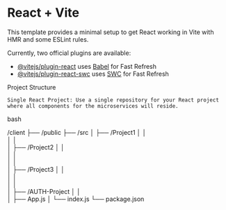 # React + Vite

This template provides a minimal setup to get React working in Vite with HMR and some ESLint rules.

Currently, two official plugins are available:

- [@vitejs/plugin-react](https://github.com/vitejs/vite-plugin-react/blob/main/packages/plugin-react/README.md) uses [Babel](https://babeljs.io/) for Fast Refresh
- [@vitejs/plugin-react-swc](https://github.com/vitejs/vite-plugin-react-swc) uses [SWC](https://swc.rs/) for Fast Refresh

Project Structure

    Single React Project: Use a single repository for your React project where all components for the microservices will reside.

bash

/client
├── /public
├── /src
│ ├── /Project1
│ │  
│ │  
│ ├── /Project2
│ │  
│ │  
│ │  
│ ├── /Project3
│ │  
│ │  
│ │  
│ ├── /AUTH-Project
│ │  
│ ├── App.js
│ └── index.js
└── package.json
